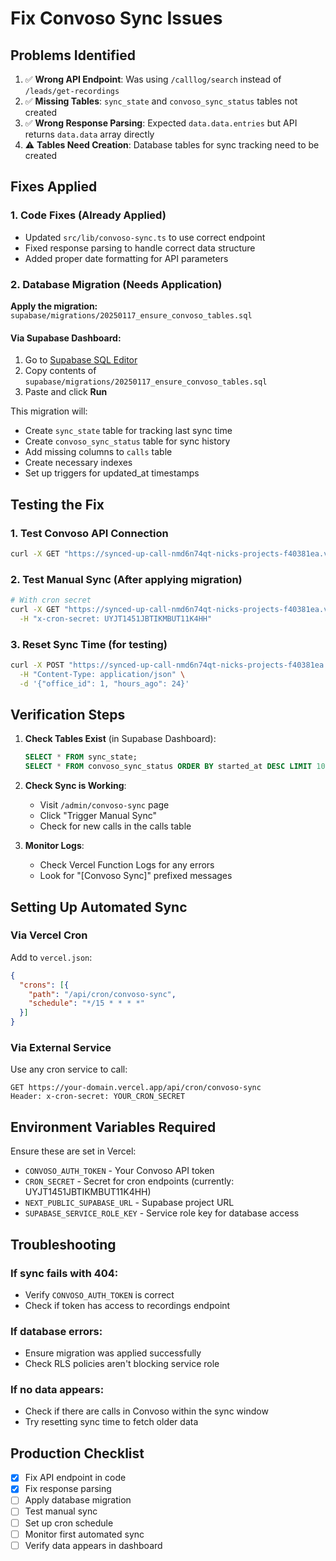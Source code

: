 # Fix Convoso Sync Issues

## Problems Identified

1. ✅ **Wrong API Endpoint**: Was using `/calllog/search` instead of `/leads/get-recordings`
2. ✅ **Missing Tables**: `sync_state` and `convoso_sync_status` tables not created
3. ✅ **Wrong Response Parsing**: Expected `data.data.entries` but API returns `data.data` array directly
4. ⚠️ **Tables Need Creation**: Database tables for sync tracking need to be created

## Fixes Applied

### 1. Code Fixes (Already Applied)
- Updated `src/lib/convoso-sync.ts` to use correct endpoint
- Fixed response parsing to handle correct data structure
- Added proper date formatting for API parameters

### 2. Database Migration (Needs Application)

**Apply the migration:** `supabase/migrations/20250117_ensure_convoso_tables.sql`

#### Via Supabase Dashboard:
1. Go to [Supabase SQL Editor](https://supabase.com/dashboard/project/sbvxvheirbjwfbqjreor/sql/new)
2. Copy contents of `supabase/migrations/20250117_ensure_convoso_tables.sql`
3. Paste and click **Run**

This migration will:
- Create `sync_state` table for tracking last sync time
- Create `convoso_sync_status` table for sync history
- Add missing columns to `calls` table
- Create necessary indexes
- Set up triggers for updated_at timestamps

## Testing the Fix

### 1. Test Convoso API Connection
```bash
curl -X GET "https://synced-up-call-nmd6n74qt-nicks-projects-f40381ea.vercel.app/api/test/convoso-api-test"
```

### 2. Test Manual Sync (After applying migration)
```bash
# With cron secret
curl -X GET "https://synced-up-call-nmd6n74qt-nicks-projects-f40381ea.vercel.app/api/cron/convoso-sync" \
  -H "x-cron-secret: UYJT1451JBTIKMBUT11K4HH"
```

### 3. Reset Sync Time (for testing)
```bash
curl -X POST "https://synced-up-call-nmd6n74qt-nicks-projects-f40381ea.vercel.app/api/cron/convoso-sync" \
  -H "Content-Type: application/json" \
  -d '{"office_id": 1, "hours_ago": 24}'
```

## Verification Steps

1. **Check Tables Exist** (in Supabase Dashboard):
   ```sql
   SELECT * FROM sync_state;
   SELECT * FROM convoso_sync_status ORDER BY started_at DESC LIMIT 10;
   ```

2. **Check Sync is Working**:
   - Visit `/admin/convoso-sync` page
   - Click "Trigger Manual Sync"
   - Check for new calls in the calls table

3. **Monitor Logs**:
   - Check Vercel Function Logs for any errors
   - Look for "[Convoso Sync]" prefixed messages

## Setting Up Automated Sync

### Via Vercel Cron
Add to `vercel.json`:
```json
{
  "crons": [{
    "path": "/api/cron/convoso-sync",
    "schedule": "*/15 * * * *"
  }]
}
```

### Via External Service
Use any cron service to call:
```
GET https://your-domain.vercel.app/api/cron/convoso-sync
Header: x-cron-secret: YOUR_CRON_SECRET
```

## Environment Variables Required

Ensure these are set in Vercel:
- `CONVOSO_AUTH_TOKEN` - Your Convoso API token
- `CRON_SECRET` - Secret for cron endpoints (currently: UYJT1451JBTIKMBUT11K4HH)
- `NEXT_PUBLIC_SUPABASE_URL` - Supabase project URL
- `SUPABASE_SERVICE_ROLE_KEY` - Service role key for database access

## Troubleshooting

### If sync fails with 404:
- Verify `CONVOSO_AUTH_TOKEN` is correct
- Check if token has access to recordings endpoint

### If database errors:
- Ensure migration was applied successfully
- Check RLS policies aren't blocking service role

### If no data appears:
- Check if there are calls in Convoso within the sync window
- Try resetting sync time to fetch older data

## Production Checklist

- [x] Fix API endpoint in code
- [x] Fix response parsing
- [ ] Apply database migration
- [ ] Test manual sync
- [ ] Set up cron schedule
- [ ] Monitor first automated sync
- [ ] Verify data appears in dashboard